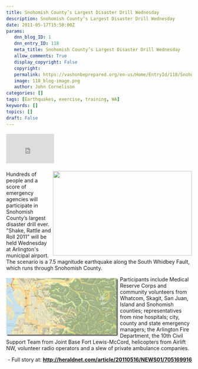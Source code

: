 ```yaml
---
title: Snohomish County’s Largest Disaster Drill Wednesday
description: Snohomish County’s Largest Disaster Drill Wednesday
date: 2011-05-17T15:50:00Z
params:
   dnn_blog_ID: 1
   dnn_entry_ID: 118
   meta_title: Snohomish County’s Largest Disaster Drill Wednesday
   allow_comments: True
   display_copyright: False
   copyright: 
   permalink: https://vashonbeprepared.org/en-us/Home/EntryId/118/Snohomish-County-rsquo-s-Largest-Disaster-Drill-Wednesday
   image: 118_blog-image.png
   author: John Cornelison
categories: []
tags: [Earthquakes, exercise, training, WA]
keywords: []
topics: []
draft: False
---
```


<div class="wlWriterHeaderFooter" style="padding-bottom: 4px; margin: 0px; padding-left: 0px; padding-right: 0px; float: none; padding-top: 4px"><iframe src="http://www.facebook.com/widgets/like.php?href=http://vashoneoc.org/Blogs/VashonPreparedness/tabid/164/EntryId/118/Snohomish-County-rsquo-s-Largest-Disaster-Drill-Wednesday.aspx" frameborder="0" scrolling="no" style="border-bottom: medium none; border-left: medium none; width: 130px; height: 80px; border-top: medium none; border-right: medium none"></iframe></div>
<p><img align="right" width="377" height="230" style="margin: 0px 0px 5px 5px; display: inline; float: right" alt="" src="http://www.usgwarchives.org/maps/washington/wa-crams/snohomis.jpg" />Hundreds of people and a score of emergency agencies will participate in Snohomish County’s largest disaster drill ever. "Shake, Rattle and Roll 2011" will be held Wednesday at Arlington's municipal airport. The scenario is a 7.5 magnitude earthquake along the South Whidbey Fault, which runs through Snohomish County.</p>
<p><a href="/images/dnnBlog/1/118/Windows-Live-Writer-af237708f574_7735-image_2.png"><img title="image" border="0" alt="image" align="left" width="304" height="158" style="background-image: none; border-right-width: 0px; margin: 5px 5px 5px 0px; padding-left: 0px; padding-right: 0px; display: inline; float: left; border-top-width: 0px; border-bottom-width: 0px; border-left-width: 0px; padding-top: 0px" src="/images/dnnBlog/1/118/Windows-Live-Writer-af237708f574_7735-image_thumb.png" /></a>Participants include Medical Reserve Corps and community volunteers from Whatcom, Skagit, San Juan, Island and Snohomish counties; representatives from nine hospitals; city, county and state emergency managers; the Arlington Fire Department, the 10th Civil Support Team from Joint Base Fort Lewis-McCord, helicopters from Airlift NW, volunteer radio operators and a slew of private ambulance companies.</p>
<p align="right">- Full story at: <a href="http://heraldnet.com/article/20110516/NEWS01/705169916"><b>http://heraldnet.com/article/20110516/NEWS01/705169916</b></a></p>

